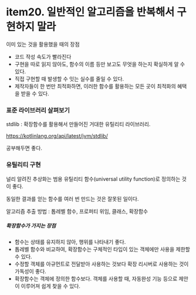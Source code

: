 # item20. 일반적인 알고리즘을 반복해서 구현하지 말라

이미 있는 것을 활용했을 때의 장점

- 코드 작성 속도가 빨라진다
- 구현을 따로 읽지 않아도, 함수의 이름 등만 보고도 무엇을 하는지 확실하게 알 수 있다.
- 직접 구현할 때 발생할 수 잇는 실수를 줄일 수 있다.
- 제작자들이 한 번만 최적화하면, 이러한 함수를 활용하는 모든 곳이 최적화의 혜택을 받을 수 있다.



### 표준 라이브러리 살펴보기

stdlib : 확장함수를 활용해서 만들어진 거대한 유틸리티 라이브러리.

https://kotlinlang.org/api/latest/jvm/stdlib/

공부해두면 좋다.



### 유틸리티 구현

널리 알려진 추상화는 범용 유틸리티 함수(universal utility function)로 정의하는 것이 좋다.

동일한 결과를 얻는 함수를 여러 번 만드는 것은 잘못된 일이다.



알고리즘 추출 방법 : 톱레벨 함수, 프로퍼티 위임, 클래스, 확장함수

##### 확장함수가 가지는 장점

- 함수는 상태를 유지하지 않아, 행위를 나타내기 좋다.
- 톱레벨 함수와 비교하여, 확장함수는 구체적인 타입이 있는 객체에만 사용을 제한할 수 있다.
- 수정할 객체를 아규먼트로 전달받아 사용하는 것보다 확장 리시버로 사용하는 것이 가독성이 좋다.
- 확장함수는 객체에 정의한 함수보다. 객체를 사용할 때, 자동완성 기능 등으로 제안이 이루어져 쉽게 찾을 수 있다.